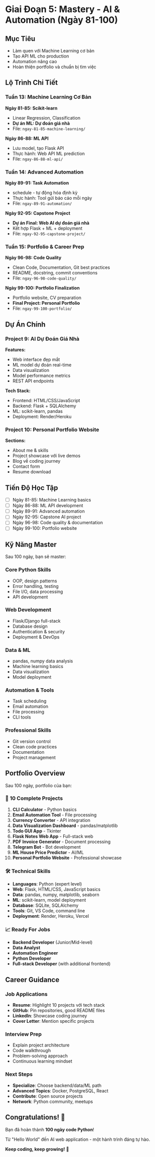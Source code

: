 # Giai Đoạn 5: Mastery - AI & Automation (Ngày 81-100)

## Mục Tiêu
- Làm quen với Machine Learning cơ bản
- Tạo API ML cho production
- Automation nâng cao
- Hoàn thiện portfolio và chuẩn bị tìm việc

## Lộ Trình Chi Tiết

### Tuần 13: Machine Learning Cơ Bản

**Ngày 81-85: Scikit-learn**
- Linear Regression, Classification
- **Dự án ML: Dự đoán giá nhà**
- File: `ngay-81-85-machine-learning/`

**Ngày 86-88: ML API**
- Lưu model, tạo Flask API
- Thực hành: Web API ML prediction
- File: `ngay-86-88-ml-api/`

### Tuần 14: Advanced Automation

**Ngày 89-91: Task Automation**
- schedule - tự động hóa định kỳ
- Thực hành: Tool gửi báo cáo mỗi ngày
- File: `ngay-89-91-automation/`

**Ngày 92-95: Capstone Project**
- **Dự án Final: Web AI dự đoán giá nhà**
- Kết hợp Flask + ML + deployment
- File: `ngay-92-95-capstone-project/`

### Tuần 15: Portfolio & Career Prep

**Ngày 96-98: Code Quality**
- Clean Code, Documentation, Git best practices
- README, docstring, commit conventions
- File: `ngay-96-98-code-quality/`

**Ngày 99-100: Portfolio Finalization**
- Portfolio website, CV preparation
- **Final Project: Personal Portfolio**
- File: `ngay-99-100-portfolio/`

## Dự Án Chính

### Project 9: AI Dự Đoán Giá Nhà
**Features:**
- Web interface đẹp mắt
- ML model dự đoán real-time
- Data visualization
- Model performance metrics
- REST API endpoints

**Tech Stack:**
- Frontend: HTML/CSS/JavaScript
- Backend: Flask + SQLAlchemy  
- ML: scikit-learn, pandas
- Deployment: Render/Heroku

### Project 10: Personal Portfolio Website
**Sections:**
- About me & skills
- Project showcase với live demos
- Blog về coding journey
- Contact form
- Resume download

## Tiến Độ Học Tập

- [ ] Ngày 81-85: Machine Learning basics
- [ ] Ngày 86-88: ML API development
- [ ] Ngày 89-91: Advanced automation
- [ ] Ngày 92-95: Capstone AI project
- [ ] Ngày 96-98: Code quality & documentation
- [ ] Ngày 99-100: Portfolio website

## Kỹ Năng Master

Sau 100 ngày, bạn sẽ master:

### Core Python Skills
- OOP, design patterns
- Error handling, testing
- File I/O, data processing
- API development

### Web Development
- Flask/Django full-stack
- Database design
- Authentication & security
- Deployment & DevOps

### Data & ML
- pandas, numpy data analysis
- Machine learning basics
- Data visualization
- Model deployment

### Automation & Tools
- Task scheduling
- Email automation
- File processing
- CLI tools

### Professional Skills
- Git version control
- Clean code practices
- Documentation
- Project management

## Portfolio Overview

Sau 100 ngày, portfolio của bạn:

### 🎯 **10 Complete Projects**
1. **CLI Calculator** - Python basics
2. **Email Automation Tool** - File processing
3. **Currency Converter** - API integration
4. **Data Visualization Dashboard** - pandas/matplotlib
5. **Todo GUI App** - Tkinter
6. **Flask Notes Web App** - Full-stack web
7. **PDF Invoice Generator** - Document processing
8. **Telegram Bot** - Bot development
9. **ML House Price Predictor** - AI/ML
10. **Personal Portfolio Website** - Professional showcase

### 🛠 **Technical Skills**
- **Languages**: Python (expert level)
- **Web**: Flask, HTML/CSS, JavaScript basics
- **Data**: pandas, numpy, matplotlib, seaborn
- **ML**: scikit-learn, model deployment
- **Database**: SQLite, SQLAlchemy
- **Tools**: Git, VS Code, command line
- **Deployment**: Render, Heroku, Vercel

### 📈 **Ready For Jobs**
- **Backend Developer** (Junior/Mid-level)
- **Data Analyst** 
- **Automation Engineer**
- **Python Developer**
- **Full-stack Developer** (with additional frontend)

## Career Guidance

### Job Applications
- **Resume**: Highlight 10 projects với tech stack
- **GitHub**: Pin repositories, good README files
- **LinkedIn**: Showcase coding journey
- **Cover Letter**: Mention specific projects

### Interview Prep
- Explain project architecture
- Code walkthrough
- Problem-solving approach
- Continuous learning mindset

### Next Steps
- **Specialize**: Choose backend/data/ML path
- **Advanced Topics**: Docker, PostgreSQL, React
- **Contribute**: Open source projects
- **Network**: Python community, meetups

## Congratulations! 🎉

Bạn đã hoàn thành **100 ngày code Python**!

Từ "Hello World" đến AI web application - một hành trình đáng tự hào. 

**Keep coding, keep growing!** 🚀 
